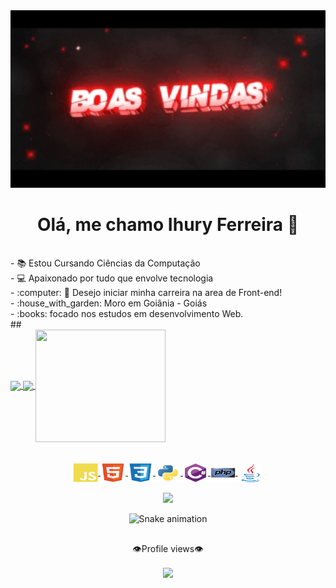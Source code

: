 
<img width="800" height="10%" src="bem_vindo.gif">
 <br>
<div align="center">
 <H1 style="display: inline_block"> Olá, me chamo Ihury Ferreira 🤝</H1> 
</div>
<br>
 - 📚 Estou Cursando Ciências da Computação<br> 
- 💻 Apaixonado por tudo que envolve tecnologia <br>
- :computer: 👨 Desejo iniciar minha carreira na area de Front-end!<br>
- :house_with_garden: Moro em Goiânia - Goiás<br>
- :books: focado nos estudos em desenvolvimento Web.
<br>
 ##

<div>
  <a href="https://github.com/ihuryferreira">
  <img height="180em"   align="center" src="https://github-readme-stats.vercel.app/api?username=ihuryferreira&show_icons=true&theme=react&include_all_commits=true&count_private=true"/>
  <img height="180em"  align="center" src="https://github-readme-stats.vercel.app/api/top-langs/?username=ihuryferreira&layout=compact&langs_count=8&theme=react" />

  <img align="center" width="208" height="180" src="https://media1.tenor.com/images/903f0c56e6833b67c1d7f60a79e01a15/tenor.gif?itemid=25018018">
</div>
<br>
<div  align="center">
  <div style="display: inline_block"><br>
  <img align="center" alt="Rafa-Js" height="30" width="40" src="https://raw.githubusercontent.com/devicons/devicon/master/icons/javascript/javascript-plain.svg">
  <img align="center" alt="HTML" height="30" width="40" src="https://raw.githubusercontent.com/devicons/devicon/master/icons/html5/html5-original.svg">
  <img align="center" alt="CSS" height="30" width="40" src="https://raw.githubusercontent.com/devicons/devicon/master/icons/css3/css3-original.svg">
  <img align="center" alt="Python" height="30" width="40" src="https://raw.githubusercontent.com/devicons/devicon/master/icons/python/python-original.svg">
  <img align="center" alt="Csharp" height="30" width="40" src="https://raw.githubusercontent.com/devicons/devicon/master/icons/csharp/csharp-original.svg">
  <img align="center" alt="PHP" height="30" width="40" src="https://raw.githubusercontent.com/devicons/devicon/master/icons/php/php-original.svg">
  <img align="center" alt="java" height="30" width="40" src="https://raw.githubusercontent.com/devicons/devicon/master/icons/java/java-original.svg">
</div>
   <br><a href="https://www.linkedin.com/in/ihury-ferreira-10b3121b8/" target="_blank"><img src="https://img.shields.io/badge/-LinkedIn-%230077B5?style=for-the-badge&logo=linkedin&logoColor=white" target="_blank"></a>
 
 ![Snake animation](https://github.com/ihuryferreira/ihuryferreira/blob/output/github-contribution-grid-snake.svg)
<!--
 Não aparece a estrela e nem uma chave
 [![readme](https://github-readme-stats.vercel.app/api/pin/?username=IHURYFERREIRA&repo=IHURYFERREIRA&theme=react)](https://github.com/IHURYFERREIRA/IHURYFERREIRA)
-->
 
  ##
  
  <p align="center">👁️Profile views👁️</p>
  <p align="center"><img align="center" src="https://profile-counter.glitch.me/ihuryferreira/count.svg" /></p>
 <br>
